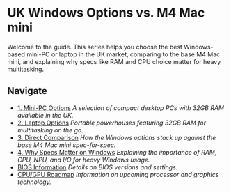 # UK Windows Options vs. M4 Mac mini

Welcome to the guide. This series helps you choose the best Windows-based mini-PC or laptop in the UK market, comparing to the base M4 Mac mini, and explaining why specs like RAM and CPU choice matter for heavy multitasking.

## Navigate
- [1. Mini-PC Options](lib/mini-pcs.md)
  _A selection of compact desktop PCs with 32GB RAM available in the UK._
- [2. Laptop Options](lib/laptops.md)
  _Portable powerhouses featuring 32GB RAM for multitasking on the go._
- [3. Direct Comparison](lib/comparison.md)
  _How the Windows options stack up against the base M4 Mac mini spec-for-spec._
- [4. Why Specs Matter on Windows](lib/rationale.md)
  _Explaining the importance of RAM, CPU, NPU, and I/O for heavy Windows usage._
- [BIOS Information](lib/bios.md)
  _Details on BIOS versions and settings._
- [CPU/GPU Roadmap](lib/cpu_gpu_roadmap.md)
  _Information on upcoming processor and graphics technology._